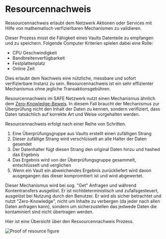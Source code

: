 # Resourcennachweis

Ressourcennachweis erlaubt dem Netzwerk Aktionen oder Services mit Hilfe von mathematisch verfizierbaren Mechanismen zu validieren.

Dieser Prozess misst die Fähigkeit eines Vaults Datenteile zu empfangen und zu speichern. Folgende Computer Kriterien spielen dabei eine Rolle:


* CPU Geschwindigkeit
* Bandbreitenverfügbarkeit
* Festplattenplatz
* Online Zeit

Dies erlaubt dem Nachweis eine nützliche, messbare und sofort verifizierbare Instanz zu sein. Resourcennachweis ist ein sehr effizienter Mechanismus ohne jegliche Transaktionsgebühren.

Resourcennachweis im SAFE Netzwerk nutzt einen Mechanismus ähnlich dem [Zero-Knowledge-Beweis](http://de.wikipedia.org/wiki/Zero-Knowledge-Beweis). In diesem Fall braucht der Mechanismus zur Überprüfung nicht den Inhalt der Daten zu kennen, sondern verifiziert, dass Daten tatsächlich auf korrekte Art und Weise vorgehalten werden.

Resourcennachweis erfolgt nach einer Reihe von Schritten.

1. Eine Überprüfungsgruppe aus Vaults erstellt einen zufälligen Strang
2. Dieser zufällige Strang wird verschlüsselt an alle Halter der Daten gesendet
3. Der Datenhalter fügt diesen Strang den original Daten hinzu und hashed das Ergebnis
4. Das Ergebnis wird von der Überprüfungsgruppe gesammelt, entschlüsselt und verglichen
5. Wenn ein Vault ein abweichendes Ergebnis zurückliefert wird davon ausgegangen das dieser kompromitiert ist und wird abgewertet.

Dieser Mechanismus wird bei sog. "Get" Anfragen und während Kontentransfers ausgelöst. Er ist nichtdeterministisch und zufallsgesteuert, ausgelöst bei Nutzung durch den Benutzer. Er wird als sicher betrachtet und nutzt "Zero-Knowledge", nicht um Inhalte zu verbergen (da jeder nach allen Daten anfragen kann), sondern um sicherzustellen das jedwede Daten die kontaminiert sind nicht übertragen werden.

Hier ist eine Übersicht über den Ressourcennachweis Prozess.

![Proof of resource figure](./img/por-diagram.png)
